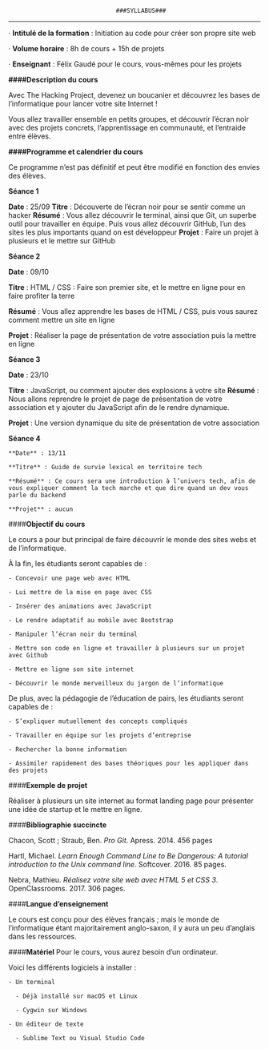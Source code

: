                                   ###SYLLABUS###
_______________________________________________________________________________

· **Intitulé de la formation** : Initiation au code pour créer son propre site web

· **Volume horaire** : 8h de cours + 15h de projets

· **Enseignant** : Félix Gaudé pour le cours, vous-mêmes pour les projets


**####Description du cours**

Avec The Hacking Project, devenez un boucanier et découvrez les bases de l’informatique pour lancer votre site Internet !

Vous allez travailler ensemble en petits groupes, et découvrir l’écran noir avec des projets concrets, l’apprentissage en communauté, et l’entraide entre élèves.

**####Programme et calendrier du cours**

Ce programme n’est pas définitif et peut être modifié en fonction des envies des élèves.

**Séance 1**

  **Date** : 25/09
  **Titre** : Découverte de l’écran noir pour se sentir comme un hacker
  **Résumé** : Vous allez découvrir le terminal, ainsi que Git, un superbe outil pour travailler en équipe. Puis vous allez découvrir GitHub, l’un des sites les plus importants quand on est développeur
  **Projet** : Faire un projet à plusieurs et le mettre sur GitHub

**Séance 2**

  **Date** : 09/10

  **Titre** : HTML / CSS : Faire son premier site, et le mettre en ligne pour en faire profiter la terre

  **Résumé** : Vous allez apprendre les bases de HTML / CSS, puis vous saurez comment mettre un site en ligne

  **Projet** : Réaliser la page de présentation de votre association puis la mettre en ligne

**Séance 3**

  **Date** : 23/10

  **Titre** : JavaScript, ou comment ajouter des explosions à votre site
  **Résumé** : Nous allons reprendre le projet de page de présentation de votre association et y ajouter du JavaScript afin de le rendre dynamique.

  **Projet** : Une version dynamique du site de présentation de votre association

  **Séance 4**

    **Date** : 13/11

    **Titre** : Guide de survie lexical en territoire tech

    **Résumé** : Ce cours sera une introduction à l’univers tech, afin de vous expliquer comment la tech marche et que dire quand un dev vous parle du backend

    **Projet** : aucun


  ####**Objectif du cours**

  Le cours a pour but principal de faire découvrir le monde des sites webs et de l’informatique.

  À la fin, les étudiants seront capables de :

    - Concevoir une page web avec HTML

    - Lui mettre de la mise en page avec CSS

    - Insérer des animations avec JavaScript

    - Le rendre adaptatif au mobile avec Bootstrap

    - Manipuler l’écran noir du terminal

    - Mettre son code en ligne et travailler à plusieurs sur un projet avec Github

    - Mettre en ligne son site internet

    - Découvrir le monde merveilleux du jargon de l’informatique


  De plus, avec la pédagogie de l’éducation de pairs, les étudiants seront capables de :

    - S’expliquer mutuellement des concepts compliqués

    - Travailler en équipe sur les projets d’entreprise

    - Rechercher la bonne information

    - Assimiler rapidement des bases théoriques pour les appliquer dans des projets



  ####**Exemple de projet**

  Réaliser à plusieurs un site internet au format landing page pour présenter une idée de startup et le mettre en ligne.


  ####**Bibliographie succincte**

  Chacon, Scott ; Straub, Ben. _Pro Git_. Apress. 2014. 456 pages

  Hartl, Michael. _Learn Enough Command Line to Be Dangerous: A tutorial introduction to the Unix command line_. Softcover. 2016. 85 pages.

  Nebra, Mathieu. _Réalisez votre site web avec HTML 5 et CSS 3_. OpenClassrooms. 2017. 306 pages.


  ####**Langue d’enseignement**

  Le cours est conçu pour des élèves français ; mais le monde de l’informatique étant majoritairement anglo-saxon, il y aura un peu d’anglais dans les ressources.

  ####**Matériel**
  Pour le cours, vous aurez besoin d’un ordinateur.

  Voici les différents logiciels à installer :

    - Un terminal

      - Déjà installé sur macOS et Linux

      - Cygwin sur Windows

    - Un éditeur de texte

      - Sublime Text ou Visual Studio Code

